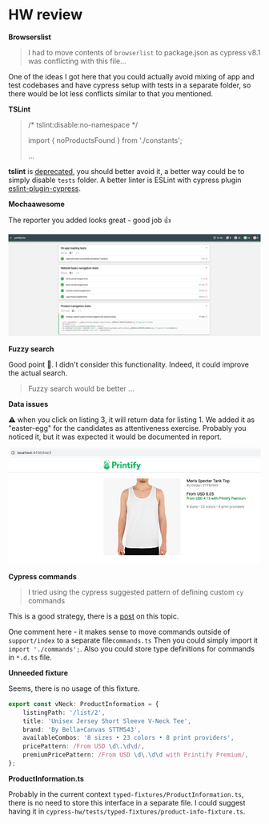 # HW review

**Browserslist**

> I had to move contents of `browserlist` to package.json as cypress v8.1 was conflicting with this file...

One of the ideas I got here that you could actually avoid mixing of app and test codebases and have cypress setup with tests in a
separate folder, so there would be lot less conflicts similar to that you mentioned.

**TSLint**

> /* tslint:disable:no-namespace */
>
> import { noProductsFound } from './constants';
>
> ...

**tslint** is [deprecated](https://www.infoq.com/news/2019/02/tslint-deprecated-eslint/#:~:text=Palantir%2C%20the%20creators%20of%20TSLint,linting%20solution%20for%20TypeScript%20users.), 
you should better avoid it, a better way could be to simply disable `tests` folder. A better linter is ESLint with cypress plugin [eslint-plugin-cypress](https://www.npmjs.com/package/eslint-plugin-cypress).


**Mochaawesome**

The reporter you added looks great - good job 👍

![mochaawesome-reporter.png](./docs/mochaawesome-reporter.png)


**Fuzzy search**

Good point 🦅. I didn't consider this functionality. Indeed, it could improve the actual search.

> Fuzzy search would be better ...

**Data issues**

⚠️ when you click on listing 3, it will return data for listing 1. We added it as "easter-egg" for the candidates as attentiveness exercise.
Probably you noticed it, but it was expected it would be documented in report.

![easter-egg-incorrect-data](./docs/easter-egg-incorrect-data.png)


**Cypress commands**

> I tried using the cypress suggested pattern of defining custom `cy` commands

This is a good strategy, there is a [post](https://www.cypress.io/blog/2019/01/03/stop-using-page-objects-and-start-using-app-actions/) on this topic.

One comment here - it makes sense to move commands outside of `support/index` to a separate file`commands.ts`
Then you could simply import it `import './commands';`. Also you could store type definitions for commands in `*.d.ts` file.

**Unneeded fixture**

Seems, there is no usage of this fixture.
```ts
export const vNeck: ProductInformation = {
    listingPath: '/list/2',
    title: 'Unisex Jersey Short Sleeve V-Neck Tee',
    brand: 'By Bella+Canvas STTM543',
    availableCombos: '8 sizes • 23 colors • 8 print providers',
    pricePattern: /From USD \d\.\d\d/,
    premiumPricePattern: /From USD \d\.\d\d with Printify Premium/,
};
```

**ProductInformation.ts**

Probably in the current context `typed-fixtures/ProductInformation.ts`, there is no need to store this interface in a separate file.
I could suggest having it in `cypress-hw/tests/typed-fixtures/product-info-fixture.ts`.
